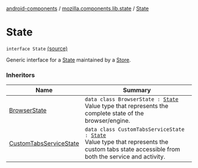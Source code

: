 [android-components](../index.md) / [mozilla.components.lib.state](index.md) / [State](./-state.md)

# State

`interface State` [(source)](https://github.com/mozilla-mobile/android-components/blob/master/components/lib/state/src/main/java/mozilla/components/lib/state/State.kt#L10)

Generic interface for a [State](./-state.md) maintained by a [Store](-store/index.md).

### Inheritors

| Name | Summary |
|---|---|
| [BrowserState](../mozilla.components.browser.state.state/-browser-state/index.md) | `data class BrowserState : `[`State`](./-state.md)<br>Value type that represents the complete state of the browser/engine. |
| [CustomTabsServiceState](../mozilla.components.feature.customtabs.store/-custom-tabs-service-state/index.md) | `data class CustomTabsServiceState : `[`State`](./-state.md)<br>Value type that represents the custom tabs state accessible from both the service and activity. |
